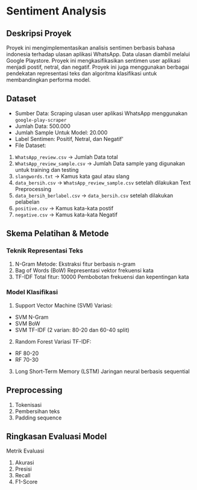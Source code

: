 # Sentiment Analysis
## Deskripsi Proyek
Proyek ini mengimplementasikan analisis sentimen berbasis bahasa indonesia terhadap ulasan aplikasi WhatsApp. Data ulasan diambil melalui Google Playstore. Proyek ini mengkasifikasikan sentimen user aplikasi menjadi postif, netral, dan negatif. Proyek ini juga menggunakan berbagai pendekatan representasi teks dan algoritma klasifikasi untuk membandingkan performa model.

## Dataset
*   Sumber Data: Scraping ulasan user aplikasi WhatsApp menggunakan `google-play-scraper` 
*   Jumlah Data: 500.000
*   Jumlah Sample Untuk Model: 20.000
*   Label Sentimen: Positif, Netral, dan Negatif'
*   File Dataset:
  1. `WhatsApp_review.csv` -> Jumlah Data total
  2. `WhatsApp_review_sample.csv` -> Jumlah Data sample yang digunakan untuk training dan testing
  3. `slangwords.txt` -> Kamus kata gaul atau slang
  4. `data_bersih.csv` -> `WhatsApp_review_sample.csv` setelah dilakukan Text Preprocessing
  5. `data_bersih_berlabel.csv` -> `data_bersih.csv` setelah dilakukan pelabelan
  6. `positive.csv` -> Kamus kata-kata postif
  7. `negative.csv` -> Kamus kata-kata Negatif

## Skema Pelatihan & Metode
### Teknik Representasi Teks
1. N-Gram
Metode: Ekstraksi fitur berbasis n-gram
2. Bag of Words (BoW)
Representasi vektor frekuensi kata
3. TF-IDF
Total fitur: 10000
Pembobotan frekuensi dan kepentingan kata

### Model Klasifikasi
1. Support Vector Machine (SVM)
Variasi:
*   SVM N-Gram
*   SVM BoW
*   SVM TF-IDF (2 varian: 80-20 dan 60-40 split)
2. Random Forest
Variasi TF-IDF:
*   RF 80-20
*   RF 70-30
3. Long Short-Term Memory (LSTM)
Jaringan neural berbasis sequential

## Preprocessing
1. Tokenisasi
2. Pembersihan teks
3. Padding sequence

## Ringkasan Evaluasi Model
Metrik Evaluasi
1. Akurasi
2. Presisi
3. Recall
4. F1-Score

